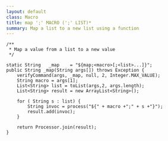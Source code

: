 ```yaml
---
layout: default
class: Macro
title: map ';' MACRO (';' LIST)* 
summary: Map a list to a new list using a function
---
```


	/**
	 * Map a value from a list to a new value
	 */
	
	static String	_map	= "${map;<macro>[;<list>...]}";
	public String _map(String args[]) throws Exception {
		verifyCommand(args, _map, null, 2, Integer.MAX_VALUE);
		String macro = args[1];
		List<String> list = toList(args,2, args.length);
		List<String> result = new ArrayList<String>();
		
		for ( String s : list) {
			String invoc = process("${" + macro +";" + s +"}");
			result.add(invoc);
		}

		return Processor.join(result);
	}

